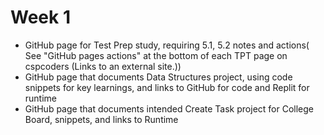 # Week 1
* GitHub page for Test Prep study, requiring 5.1, 5.2 notes and actions( See "GitHub pages actions" at the bottom of each TPT page on cspcoders (Links to an external site.))
* GitHub page that documents Data Structures project, using code snippets for key learnings, and links to  GitHub for code and Replit for runtime
* GitHub page that documents intended Create Task project for College Board, snippets, and links to Runtime